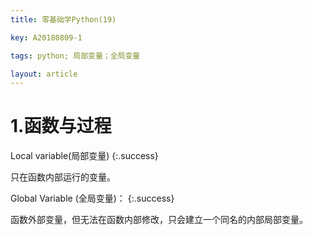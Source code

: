 ```yaml
---
title: 零基础学Python(19)

key: A20180809-1

tags: python; 局部变量；全局变量

layout: article
---
```


# 1.函数与过程

Local variable(局部变量) 
{:.success}

只在函数内部运行的变量。

Global Variable (全局变量)：
{:.success}

函数外部变量，但无法在函数内部修改，只会建立一个同名的内部局部变量。
